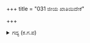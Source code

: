 +++
title = "031 ಜೀಯ ಖಾತಿಯಿದೇಕೆ"

+++

<details><summary>ಗದ್ಯ (ಕ.ಗ.ಪ) </summary>

31. 'ಜೀಯ, ಕೋಪವೇಕೆ ? ದೇವೇಂದ್ರನ ರಾಣಿಯನ್ನು ನಿನ್ನ ದಾಸಿಯರ ಮನೆಯಲ್ಲಿರಿಸುತ್ತೇವೆ. ನಮಗೆ ಅಪ್ಪಣೆ ಕೊಡಿ' ಎಂದು ಅನೇಕ ವಾದ್ಯಗಳ ಘೋಷದಲ್ಲಿ ಅವರೆಲ್ಲರೂ ಮುಂದೆ ಹಾಯ್ದರು.
</details>
